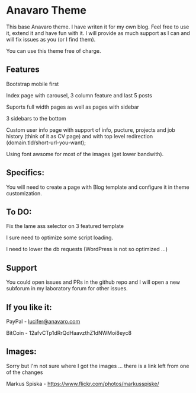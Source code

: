 # Anavaro Theme

This base Anavaro theme. I have writen it for my own blog. Feel free to use it, extend it and have fun with it. I will provide as much support as I can and will fix issues as you (or I find them).

You can use this theme free of charge.

## Features

Bootstrap mobile first

Index page with carousel, 3 column feature and last 5 posts

Suports full width pages as well as pages with sidebar

3 sidebars to the bottom

Custom user info page with support of info, pucture, projects and job history (think of it as CV page) and with top level redirection (domain.tld/short-url-you-want);

Using font awsome for most of the images (get lower bandwith).

## Specifics:
You will need to create a page with Blog template and configure it in theme customization.


## To DO:

Fix the lame ass selector on 3 featured template

I sure need to optimize some script loading.

I need to lower the db requests (WordPress is not so optimized ...)

## Support
You could open issues and PRs in the github repo and I will open a new subforum in my laboratory forum for other issues.

## If you like it:

PayPal - lucifer@anavaro.com

BitCoin - 12afvCTp1dRrQdHaavzthZ1dNWMoi8eyc8



## Images:

Sorry but I'm not sure where I got the images ... there is a link left from one of the changes

Markus Spiska - https://www.flickr.com/photos/markusspiske/
